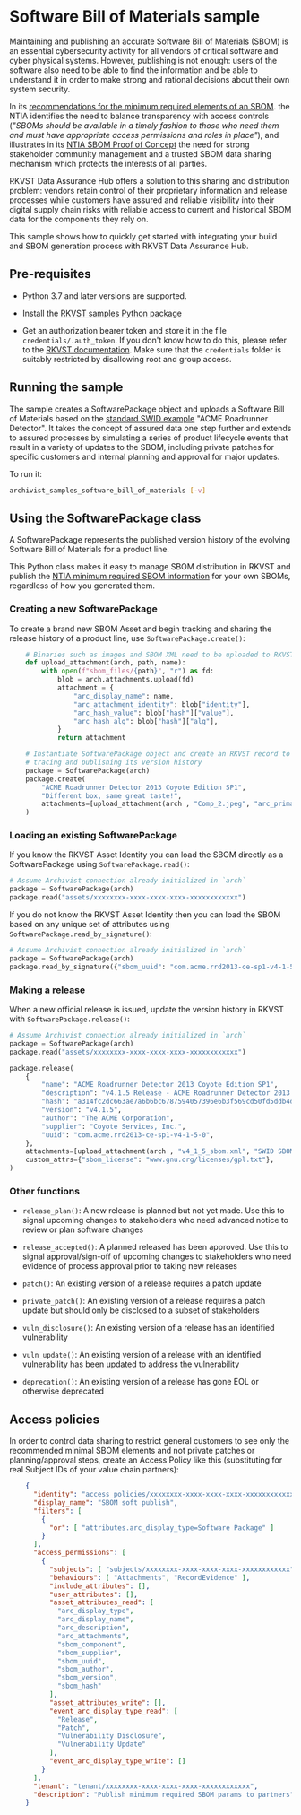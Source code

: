 # Software Bill of Materials sample

Maintaining and publishing an accurate Software Bill of Materials (SBOM) is an essential cybersecurity activity for all vendors of critical software and cyber physical systems. However, publishing is not enough: users of the software also need to be able to find the information and be able to understand it in order to make strong and rational decisions about their own system security.

In its [recommendations for the minimum required elements of an SBOM](https://www.ntia.gov/report/2021/minimum-elements-software-bill-materials-sbom "NTIA recommendations"). the NTIA identifies the need to balance transparency with access controls (_"SBOMs should be available in a timely fashion to those who need them and must have appropriate access permissions and roles in place"_), and illustrates in its [NTIA SBOM Proof of Concept](https://www.ntia.doc.gov/files/ntia/publications/ntia_sbom_energy_pocplanning.pdf "NTIA Energy PoC Presentation") the need for strong stakeholder community management and a trusted SBOM data sharing mechanism which protects the interests of all parties.

RKVST Data Assurance Hub offers a solution to this sharing and distribution problem: vendors retain control of their proprietary information and release processes while customers have assured and reliable visibility into their digital supply chain risks with reliable access to current and historical SBOM data for the components they rely on.

This sample shows how to quickly get started with integrating your build and SBOM generation process with RKVST Data Assurance Hub.


## Pre-requisites

* Python 3.7 and later versions are supported.

* Install the [RKVST samples Python package](https://pypi.org/project/rkvst-samples/ "PyPi package page")

* Get an authorization bearer token and store it in the file `credentials/.auth_token`. If you don't know how to do this, please refer to the [RKVST documentation](https://docs.rkvst.com/docs/rkvst-basics/getting-access-tokens-using-app-registrations/ "Getting an auth token"). Make sure that the `credentials` folder is suitably restricted by disallowing root and group access.


## Running the sample

The sample creates a SoftwarePackage object and uploads a Software Bill of Materials based on the [standard SWID example](https://www.ntia.gov/files/ntia/publications/ntia_sbom_formats_and_standards_whitepaper_-_version_20191025.pdf "ACME Roadrunner Detector") "ACME Roadrunner Detector". It takes the concept of assured data one step further and extends to assured processes by simulating a series of product lifecycle events that result in a variety of updates to the SBOM, including private patches for specific customers and internal planning and approval for major updates.

To run it: 

```bash
archivist_samples_software_bill_of_materials [-v]
```

## Using the SoftwarePackage class

A SoftwarePackage represents the published version history of the evolving Software Bill of Materials for a product line.

This Python class makes it easy to manage SBOM distribution in RKVST and publish the [NTIA minimum required SBOM information](https://www.ntia.gov/report/2021/minimum-elements-software-bill-materials-sbom "NTIA recommendations") for your own SBOMs, regardless of how you generated them.


### Creating a new SoftwarePackage

To create a brand new SBOM Asset and begin tracking and sharing the release history of a product line, use `SoftwarePackage.create()`:

```python
    # Binaries such as images and SBOM XML need to be uploaded to RKVST first
    def upload_attachment(arch, path, name):
        with open(f"sbom_files/{path}", "r") as fd:
            blob = arch.attachments.upload(fd)
            attachment = {
                "arc_display_name": name,
                "arc_attachment_identity": blob["identity"],
                "arc_hash_value": blob["hash"]["value"],
                "arc_hash_alg": blob["hash"]["alg"],
            }
            return attachment

    # Instantiate SoftwarePackage object and create an RKVST record to begin
    # tracing and publishing its version history
    package = SoftwarePackage(arch)
    package.create(
        "ACME Roadrunner Detector 2013 Coyote Edition SP1",
        "Different box, same great taste!",
        attachments=[upload_attachment(arch , "Comp_2.jpeg", "arc_primary_image")],
    )
```


### Loading an existing SoftwarePackage

If you know the RKVST Asset Identity you can load the SBOM directly as a SoftwarePackage using `SoftwarePackage.read()`:

```python
# Assume Archivist connection already initialized in `arch`
package = SoftwarePackage(arch)
package.read("assets/xxxxxxxx-xxxx-xxxx-xxxx-xxxxxxxxxxxx")
```

If you do not know the RKVST Asset Identity then you can load the SBOM based on any unique set of attributes using `SoftwarePackage.read_by_signature()`:

```python
# Assume Archivist connection already initialized in `arch`
package = SoftwarePackage(arch)
package.read_by_signature({"sbom_uuid": "com.acme.rrd2013-ce-sp1-v4-1-5-0"})
```


### Making a release

When a new official release is issued, update the version history in RKVST with `SoftwarePackage.release()`:

```python
# Assume Archivist connection already initialized in `arch`
package = SoftwarePackage(arch)
package.read("assets/xxxxxxxx-xxxx-xxxx-xxxx-xxxxxxxxxxxx")

package.release(
    {
        "name": "ACME Roadrunner Detector 2013 Coyote Edition SP1",
        "description": "v4.1.5 Release - ACME Roadrunner Detector 2013 Coyote Edition SP1",
        "hash": "a314fc2dc663ae7a6b6bc6787594057396e6b3f569cd50fd5ddb4d1bbafd2b6a",
        "version": "v4.1.5",
        "author": "The ACME Corporation",
        "supplier": "Coyote Services, Inc.",
        "uuid": "com.acme.rrd2013-ce-sp1-v4-1-5-0",
    },
    attachments=[upload_attachment(arch , "v4_1_5_sbom.xml", "SWID SBOM XML")],
    custom_attrs={"sbom_license": "www.gnu.org/licenses/gpl.txt"},
)
```


### Other functions

* `release_plan()`: A new release is planned but not yet made. Use this to signal upcoming changes to stakeholders who need advanced notice to review or plan software changes

* `release_accepted()`: A planned released has been approved. Use this to signal approval/sign-off of upcoming changes to stakeholders who need evidence of process approval prior to taking new releases

* `patch()`: An existing version of a release requires a patch update

* `private_patch()`: An existing version of a release requires a patch update but should only be disclosed to a subset of stakeholders

* `vuln_disclosure()`: An existing version of a release has an identified vulnerability

* `vuln_update()`: An existing version of a release with an identified vulnerability has been updated to address the vulnerability

* `deprecation()`: An existing version of a release has gone EOL or otherwise deprecated

## Access policies

In order to control data sharing to restrict general customers to see only the recommended minimal SBOM elements and not private patches or planning/approval steps, create an Access Policy like this (substituting for real Subject IDs of your value chain partners):

```json
    {
      "identity": "access_policies/xxxxxxxx-xxxx-xxxx-xxxx-xxxxxxxxxxxx",
      "display_name": "SBOM soft publish",
      "filters": [
        {
          "or": [ "attributes.arc_display_type=Software Package" ]
        }
      ],
      "access_permissions": [
        {
          "subjects": [ "subjects/xxxxxxxx-xxxx-xxxx-xxxx-xxxxxxxxxxxx" ],
          "behaviours": [ "Attachments", "RecordEvidence" ],
          "include_attributes": [],
          "user_attributes": [],
          "asset_attributes_read": [
            "arc_display_type",
            "arc_display_name",
            "arc_description",
            "arc_attachments",
            "sbom_component",
            "sbom_supplier",
            "sbom_uuid",
            "sbom_author",
            "sbom_version",
            "sbom_hash"
          ],
          "asset_attributes_write": [],
          "event_arc_display_type_read": [
            "Release",
            "Patch",
            "Vulnerability Disclosure",
            "Vulnerability Update"
          ],
          "event_arc_display_type_write": []
        }
      ],
      "tenant": "tenant/xxxxxxxx-xxxx-xxxx-xxxx-xxxxxxxxxxxx",
      "description": "Publish minimum required SBOM params to partners"
    }

```
